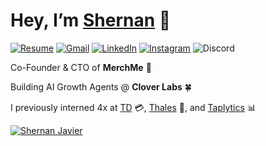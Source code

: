 # Hey, I’m [Shernan](https://shernanjavier.com/) 👋

[![Resume](https://img.shields.io/badge/Resume-%23018EF5.svg?style=flat&logo=readme&logoColor=white)](https://drive.google.com/file/d/1_qmKdsMpTXzzXtwCWYEGh90puMwCTtKa/view) 
[![Gmail](https://img.shields.io/badge/Email-%23e34d41.svg?style=flat&logo=gmail&logoColor=white)](mailto:shernanjavier@gmail.com) 
[![LinkedIn](https://img.shields.io/badge/LinkedIn-%230077B5.svg?style=flat&logo=linkedin&logoColor=white)](https://linkedin.com/in/shernanjavier)
[![Instagram](https://img.shields.io/badge/Instagram-%23E4405F.svg?style=flat&logo=Instagram&logoColor=white)](https://www.instagram.com/shernan.javier/)
![Discord](https://img.shields.io/badge/shernan-%237289DA.svg?style=flat&logo=discord&logoColor=white) 


Co-Founder & CTO of **MerchMe** 👕 

Building AI Growth Agents @ **Clover Labs** 🍀
  
I previously interned 4x at [TD](https://td.com/) 💳, [Thales](https://www.thalesgroup.com/en) 🔐, and [Taplytics](https://www.taplytics.com/) 📊


<a href="https://www.github.com/ShernanJ" target="_blank"><img src="https://komarev.com/ghpvc/?username=ShernanJ&label=Profile%20views&color=0e75b6&style=flat" alt="Shernan Javier" /></a>
